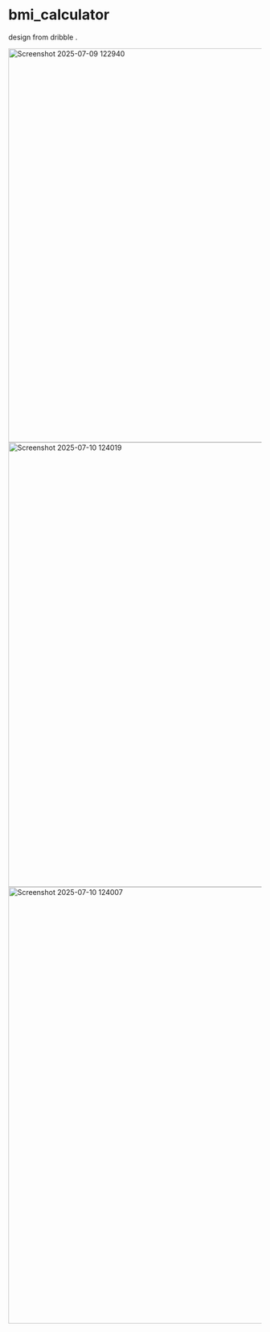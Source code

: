 # bmi_calculator

design from dribble .


<img width="1222" height="783" alt="Screenshot 2025-07-09 122940" src="https://github.com/user-attachments/assets/75abba91-3fc3-45e1-85cc-b30c6957462a" />

<img width="517" height="884" alt="Screenshot 2025-07-10 124019" src="https://github.com/user-attachments/assets/fff729d5-22fa-4f84-bcf2-b01517d2ceff" />

<img width="512" height="868" alt="Screenshot 2025-07-10 124007" src="https://github.com/user-attachments/assets/d59103c9-fdeb-4b58-b1c2-1bd342198692" />
